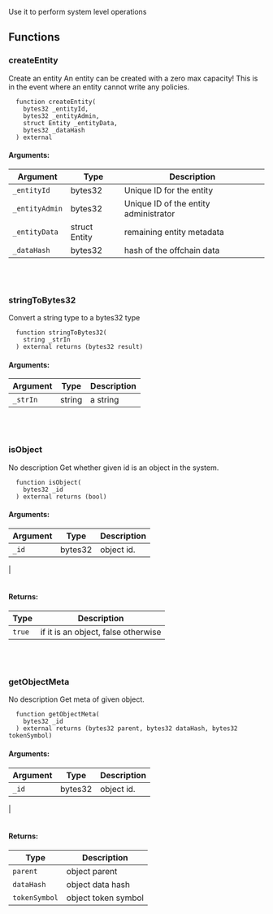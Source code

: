 Use it to perform system level operations
## Functions
### createEntity
Create an entity
An entity can be created with a zero max capacity! This is in the event where an entity cannot write any policies.
```solidity
  function createEntity(
    bytes32 _entityId,
    bytes32 _entityAdmin,
    struct Entity _entityData,
    bytes32 _dataHash
  ) external
```
#### Arguments:
| Argument | Type | Description |
| --- | --- | --- |
|`_entityId` | bytes32 | Unique ID for the entity
|`_entityAdmin` | bytes32 | Unique ID of the entity administrator
|`_entityData` | struct Entity | remaining entity metadata
|`_dataHash` | bytes32 | hash of the offchain data|
<br></br>
### stringToBytes32
Convert a string type to a bytes32 type
```solidity
  function stringToBytes32(
    string _strIn
  ) external returns (bytes32 result)
```
#### Arguments:
| Argument | Type | Description |
| --- | --- | --- |
|`_strIn` | string | a string|
<br></br>
### isObject
No description
Get whether given id is an object in the system.
```solidity
  function isObject(
    bytes32 _id
  ) external returns (bool)
```
#### Arguments:
| Argument | Type | Description |
| --- | --- | --- |
|`_id` | bytes32 | object id.
|
<br></br>
#### Returns:
| Type | Description |
| --- | --- |
|`true` | if it is an object, false otherwise|
<br></br>
### getObjectMeta
No description
Get meta of given object.
```solidity
  function getObjectMeta(
    bytes32 _id
  ) external returns (bytes32 parent, bytes32 dataHash, bytes32 tokenSymbol)
```
#### Arguments:
| Argument | Type | Description |
| --- | --- | --- |
|`_id` | bytes32 | object id.
|
<br></br>
#### Returns:
| Type | Description |
| --- | --- |
|`parent` | object parent
|`dataHash` | object data hash
|`tokenSymbol` | object token symbol|
<br></br>
